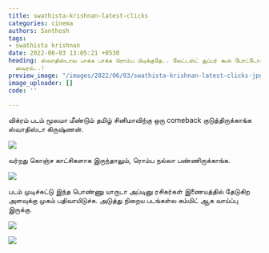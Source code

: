 ```yaml
---
title: swathista-krishnan-latest-clicks
categories: cinema
authors: Santhosh
tags:
- swathista krishnan
date: 2022-06-03 13:05:21 +0530
heading: ஸ்வாதிஸ்டாவ பாக்க பாக்க ரொம்ப பிடிக்குதே.. லேட்டஸ்ட் சூப்பர் கூல் போட்டோஸ்
  வைரல்..!
preview_image: "/images/2022/06/03/swathista-krishnan-latest-clicks-jpg.jpeg"
image_uploader: []
code: ''

---
```


விக்ரம் படம் மூலமா மீண்டும் தமிழ் சினிமாவிற்கு ஒரு comeback குடுத்திருக்காங்க ஸ்வாதிஸ்டா கிருஷ்ணன்.

![](/images/2022/06/03/swathista-4-jpg.jpeg)

வர்றது கொஞ்ச காட்சிகளாக இருந்தாலும், ரொம்ப நல்லா பண்ணிருக்காங்க.

![](/images/2022/06/03/swathista-1-jpg.jpeg)

படம் முடிச்சுட்டு இந்த பொண்ணு யாருடா அப்டினு ரசிகர்கள் இணையத்தில் தேடுகிற அளவுக்கு முகம் பதிவாயிடுச்சு. அடுத்து நிறைய படங்கள்ல கம்மிட் ஆக வாய்ப்பு இருக்கு.

![](/images/2022/06/03/swathista-3-jpg.jpeg)

![](/images/2022/06/03/swathista-2-jpg.jpeg)
